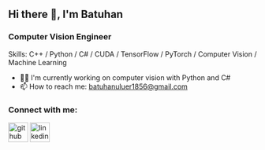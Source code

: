 ## Hi there 👋, I'm Batuhan

### Computer Vision Engineer

Skills: C++ / Python / C# / CUDA / TensorFlow / PyTorch / Computer Vision / Machine Learning
 
- 🧑‍💼 I'm currently working on computer vision with Python and C#
- 📫 How to reach me: batuhanuluer1856@gmail.com 

### Connect with me:

[<img src='https://cdn.jsdelivr.net/npm/simple-icons@3.0.1/icons/github.svg' alt='github' height='40'>](https://github.com/Batuhanuluer)  [<img src='https://cdn.jsdelivr.net/npm/simple-icons@3.0.1/icons/linkedin.svg' alt='linkedin' height='40'>](https://www.linkedin.com/in/batuhan-uluer-1a7758213/)    



